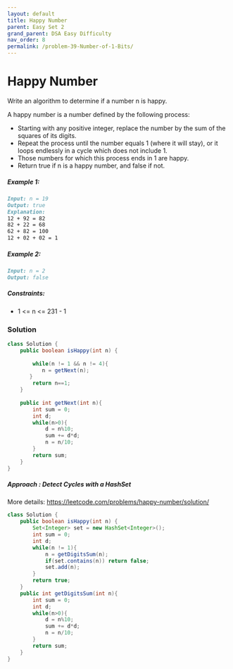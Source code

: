 ```yaml
---
layout: default
title: Happy Number
parent: Easy Set 2
grand_parent: DSA Easy Difficulty
nav_order: 8
permalink: /problem-39-Number-of-1-Bits/
---
```

# Happy Number

Write an algorithm to determine if a number n is happy.

A happy number is a number defined by the following process:

* Starting with any positive integer, replace the number by the sum of the squares of its digits.
* Repeat the process until the number equals 1 (where it will stay), or it loops endlessly in a cycle which does not include 1.
* Those numbers for which this process ends in 1 are happy.
* Return true if n is a happy number, and false if not.

##### Example 1:
```markdown
Input: n = 19
Output: true
Explanation:
12 + 92 = 82
82 + 22 = 68
62 + 82 = 100
12 + 02 + 02 = 1
```
##### Example 2:
```markdown
Input: n = 2
Output: false
```

##### Constraints:
* 1 <= n <= 231 - 1
### Solution
```java
class Solution {
    public boolean isHappy(int n) {
       
        while(n != 1 && n != 4){
           n = getNext(n);
       }
        return n==1;
    }
    
    public int getNext(int n){
        int sum = 0;
        int d;
        while(n>0){
            d = n%10;
            sum += d*d;
            n = n/10;
        }
        return sum;
    }
}
```
##### Approach : Detect Cycles with a HashSet
More details: https://leetcode.com/problems/happy-number/solution/
```java
class Solution {
    public boolean isHappy(int n) {
        Set<Integer> set = new HashSet<Integer>();
        int sum = 0;
        int d;
        while(n != 1){
            n = getDigitsSum(n);
            if(set.contains(n)) return false;
            set.add(n);
        }
        return true;
    }
    public int getDigitsSum(int n){
        int sum = 0;
        int d;
        while(n>0){
            d = n%10;
            sum += d*d;
            n = n/10;
        }
        return sum;
    }
}
```
